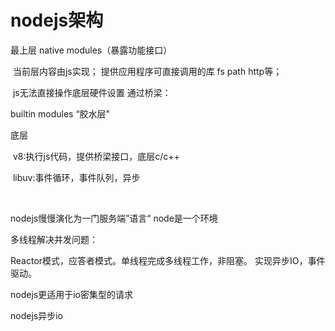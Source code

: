# nodejs架构

最上层 native modules（暴露功能接口）

​	当前层内容由js实现； 提供应用程序可直接调用的库 fs path http等；

​	js无法直接操作底层硬件设置 通过桥梁：

builtin modules “胶水层"

底层 

​	v8:执行js代码，提供桥梁接口，底层c/c++

​	libuv:事件循环，事件队列，异步

​	

nodejs慢慢演化为一门服务端”语言“ node是一个环境

多线程解决并发问题：

Reactor模式，应答者模式。单线程完成多线程工作，非阻塞。 实现异步IO，事件驱动。

nodejs更适用于io密集型的请求



nodejs异步io